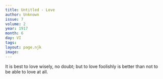 ```yaml
---
title: Untitled - Love
author: Unknown
issue: 7
volume: 2
year: 1917
month: 6
day: VI
tags:
layout: page.njk
image:
---
```

It is best to love wisely, no doubt; but to love foolishly is better than not to be able to love at all.


